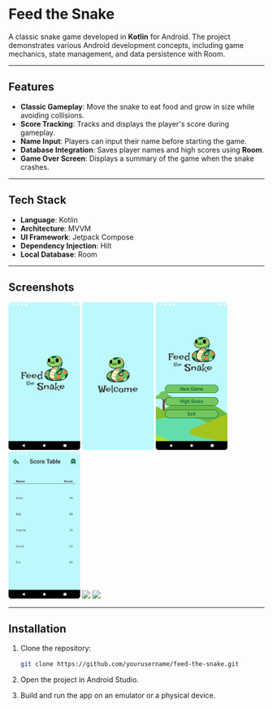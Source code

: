 # Feed the Snake

A classic snake game developed in **Kotlin** for Android. The project demonstrates various Android development concepts, including game mechanics, state management, and data persistence with Room.

---

## Features

- **Classic Gameplay**: Move the snake to eat food and grow in size while avoiding collisions.
- **Score Tracking**: Tracks and displays the player's score during gameplay.
- **Name Input**: Players can input their name before starting the game.
- **Database Integration**: Saves player names and high scores using **Room**.
- **Game Over Screen**: Displays a summary of the game when the snake crashes.

---

## Tech Stack

- **Language**: Kotlin
- **Architecture**: MVVM
- **UI Framework**: Jetpack Compose
- **Dependency Injection**: Hilt
- **Local Database**: Room

---

## Screenshots

<p float="left">
  <img src=https://github.com/merveoktay/FeedTheSnake/blob/master/SplashScreen.png width="28%" />
  <img src=https://github.com/merveoktay/FeedTheSnake/blob/master/SecondSplashScreen.png width="28%" />
  <img src=https://github.com/merveoktay/FeedTheSnake/blob/master/HomeScreen.png width="28%" />
  <img src=https://github.com/merveoktay/FeedTheSnake/blob/master/ScoreTableScreen.png width="28%"  />
   <img src= width="28%" />
   <img src= width="28%" />
  <img src width="28%" />

---

## Installation

1. Clone the repository:
   ```bash
   git clone https://github.com/yourusername/feed-the-snake.git
   
 2. Open the project in Android Studio.

 3. Build and run the app on an emulator or a physical device.
